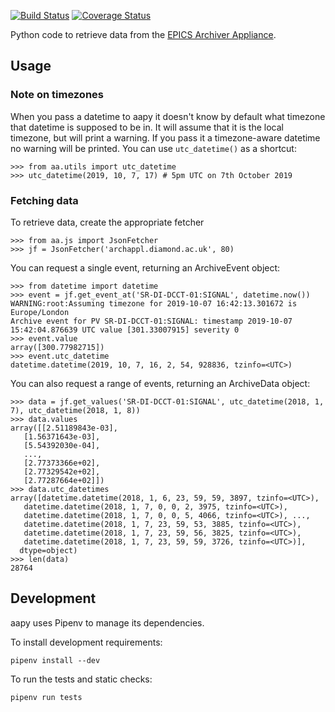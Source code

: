 [![Build Status](https://travis-ci.org/dls-controls/aapy.svg?branch=travis)](https://travis-ci.org/dls-controls/aapy) [![Coverage Status](https://coveralls.io/repos/github/dls-controls/aapy/badge.svg?branch=master)](https://coveralls.io/github/dls-controls/aapy?branch=master)

Python code to retrieve data from the
[EPICS Archiver Appliance](https://slacmshankar.github.io/epicsarchiver_docs/).

## Usage

### Note on timezones

When you pass a datetime to aapy it doesn't know by default what timezone
that datetime is supposed to be in. It will assume that it is the local
timezone, but will print a warning. If you pass it a timezone-aware
datetime no warning will be printed. You can use `utc_datetime()` as
a shortcut:

    >>> from aa.utils import utc_datetime
    >>> utc_datetime(2019, 10, 7, 17) # 5pm UTC on 7th October 2019

### Fetching data

To retrieve data, create the appropriate fetcher

    >>> from aa.js import JsonFetcher
    >>> jf = JsonFetcher('archappl.diamond.ac.uk', 80)

You can request a single event, returning an ArchiveEvent object:

    >>> from datetime import datetime
    >>> event = jf.get_event_at('SR-DI-DCCT-01:SIGNAL', datetime.now())
    WARNING:root:Assuming timezone for 2019-10-07 16:42:13.301672 is Europe/London
    Archive event for PV SR-DI-DCCT-01:SIGNAL: timestamp 2019-10-07
    15:42:04.876639 UTC value [301.33007915] severity 0
    >>> event.value
    array([300.77982715])
    >>> event.utc_datetime
    datetime.datetime(2019, 10, 7, 16, 2, 54, 928836, tzinfo=<UTC>)


You can also request a range of events, returning an ArchiveData object:

    >>> data = jf.get_values('SR-DI-DCCT-01:SIGNAL', utc_datetime(2018, 1, 7), utc_datetime(2018, 1, 8))
    >>> data.values
    array([[2.51189843e-03],
       [1.56371643e-03],
       [5.54392030e-04],
       ...,
       [2.77373366e+02],
       [2.77329542e+02],
       [2.77287664e+02]])
    >>> data.utc_datetimes
    array([datetime.datetime(2018, 1, 6, 23, 59, 59, 3897, tzinfo=<UTC>),
       datetime.datetime(2018, 1, 7, 0, 0, 2, 3975, tzinfo=<UTC>),
       datetime.datetime(2018, 1, 7, 0, 0, 5, 4066, tzinfo=<UTC>), ...,
       datetime.datetime(2018, 1, 7, 23, 59, 53, 3885, tzinfo=<UTC>),
       datetime.datetime(2018, 1, 7, 23, 59, 56, 3825, tzinfo=<UTC>),
       datetime.datetime(2018, 1, 7, 23, 59, 59, 3726, tzinfo=<UTC>)],
      dtype=object)
    >>> len(data)
    28764


## Development

aapy uses Pipenv to manage its dependencies.

To install development requirements:

    pipenv install --dev

To run the tests and static checks:

    pipenv run tests

